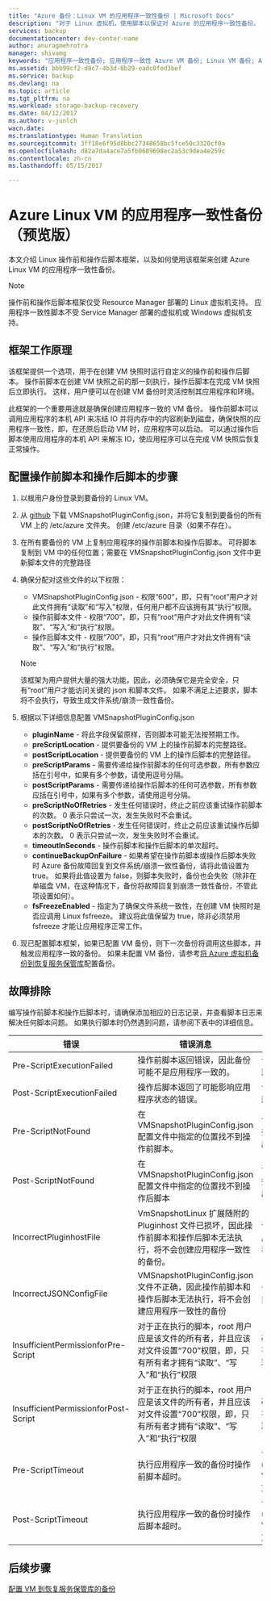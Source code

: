 ```yaml
---
title: "Azure 备份：Linux VM 的应用程序一致性备份 | Microsoft Docs"
description: "对于 Linux 虚拟机，使用脚本以保证对 Azure 的应用程序一致性备份。 脚本仅适用于 Resource Manager 部署中的 Linux VM；脚本不适用于 Windows VM 或服务管理器部署。 本文将指导完成包括故障排除在内的脚本配置步骤。"
services: backup
documentationcenter: dev-center-name
author: anuragmehrotra
manager: shivamg
keywords: "应用程序一致性备份; 应用程序一致性 Azure VM 备份; Linux VM 备份; Azure 备份"
ms.assetid: bbb99cf2-d8c7-4b3d-8b29-eadc0fed3bef
ms.service: backup
ms.devlang: na
ms.topic: article
ms.tgt_pltfrm: na
ms.workload: storage-backup-recovery
ms.date: 04/12/2017
ms.author: v-junlch
wacn.date: 
ms.translationtype: Human Translation
ms.sourcegitcommit: 3ff18e6f95d8bbc27348658bc5fce50c3320cf0a
ms.openlocfilehash: d82a7da4ace7a5fb0689698ec2a53c9dea4e259c
ms.contentlocale: zh-cn
ms.lasthandoff: 05/15/2017

---
```

# <a name="application-consistent-backup-of-azure-linux-vms-preview"></a>Azure Linux VM 的应用程序一致性备份（预览版）

本文介绍 Linux 操作前和操作后脚本框架，以及如何使用该框架来创建 Azure Linux VM 的应用程序一致性备份。

> [!Note]
> 操作前和操作后脚本框架仅受 Resource Manager 部署的 Linux 虚拟机支持。 应用程序一致性脚本不受 Service Manager 部署的虚拟机或 Windows 虚拟机支持。
>

## <a name="how-the-framework-works"></a>框架工作原理

该框架提供一个选项，用于在创建 VM 快照时运行自定义的操作前和操作后脚本。 操作前脚本在创建 VM 快照之前的那一刻执行，操作后脚本在完成 VM 快照后立即执行。 这样，用户便可以在创建 VM 备份时灵活控制其应用程序和环境。

此框架的一个重要用途就是确保创建应用程序一致的 VM 备份。 操作前脚本可以调用应用程序的本机 API 来冻结 IO 并将内存中的内容刷新到磁盘，确保快照的应用程序一致性，即，在还原后启动 VM 时，应用程序可以启动。 可以通过操作后脚本使用应用程序的本机 API 来解冻 IO，使应用程序可以在完成 VM 快照后恢复正常操作。

## <a name="steps-to-configure-pre-script-and-post-script"></a>配置操作前脚本和操作后脚本的步骤

1. 以根用户身份登录到要备份的 Linux VM。

2. 从 [github](https://github.com/MicrosoftAzureBackup/VMSnapshotPluginConfig) 下载 VMSnapshotPluginConfig.json，并将它复制到要备份的所有 VM 上的 /etc/azure 文件夹。 创建 /etc/azure 目录（如果不存在）。

3. 在所有要备份的 VM 上复制应用程序的操作前脚本和操作后脚本。 可将脚本复制到 VM 中的任何位置；需要在 VMSnapshotPluginConfig.json 文件中更新脚本文件的完整路径

4. 确保分配对这些文件的以下权限：

   - VMSnapshotPluginConfig.json - 权限“600”，即，只有“root”用户才对此文件拥有“读取”和“写入”权限，任何用户都不应该拥有其“执行”权限。
   - 操作前脚本文件 - 权限“700”，即，只有“root”用户才对此文件拥有“读取”、“写入”和“执行”权限。
   - 操作后脚本文件 - 权限“700”，即，只有“root”用户才对此文件拥有“读取”、“写入”和“执行”权限。

    > [!Note]
    > 该框架为用户提供大量的强大功能，因此，必须确保它是完全安全，只有“root”用户才能访问关键的 json 和脚本文件。
    > 如果不满足上述要求，脚本将不会执行，导致生成文件系统/崩溃一致性备份。
    >

5. 根据以下详细信息配置 VMSnapshotPluginConfig.json
    - **pluginName** - 将此字段保留原样，否则脚本可能无法按预期工作。
    - **preScriptLocation** - 提供要备份的 VM 上的操作前脚本的完整路径。
    - **postScriptLocation** - 提供要备份的 VM 上的操作后脚本的完整路径。
    - **preScriptParams** - 需要传递给操作前脚本的任何可选参数，所有参数应括在引号中，如果有多个参数，请使用逗号分隔。
    - **postScriptParams** - 需要传递给操作后脚本的任何可选参数，所有参数应括在引号中，如果有多个参数，请使用逗号分隔。
    - **preScriptNoOfRetries** - 发生任何错误时，终止之前应该重试操作前脚本的次数。 0 表示只尝试一次，发生失败时不会重试。
    - **postScriptNoOfRetries** - 发生任何错误时，终止之前应该重试操作后脚本的次数。 0 表示只尝试一次，发生失败时不会重试。
    - **timeoutInSeconds** - 操作前脚本和操作后脚本的单次超时。
    - **continueBackupOnFailure** - 如果希望在操作前脚本或操作后脚本失败时 Azure 备份故障回复到文件系统/崩溃一致性备份，请将此值设置为 true。 如果将此值设置为 false，则脚本失败时，备份也会失败（除非在单磁盘 VM，在这种情况下，备份将故障回复到崩溃一致性备份，不管此项设置如何）。
    - **fsFreezeEnabled** - 指定为了确保文件系统一致性，在创建 VM 快照时是否应调用 Linux fsfreeze。 建议将此值保留为 true，除非必须禁用 fsfreeze 才能让应用程序正常工作。

6. 现已配置脚本框架，如果已配置 VM 备份，则下一次备份将调用这些脚本，并触发应用程序一致的备份。 如果未配置 VM 备份，请参考[将 Azure 虚拟机备份到恢复服务保管库](backup-azure-vms-first-look.md)配置备份。

## <a name="troubleshooting"></a>故障排除

编写操作前脚本和操作后脚本时，请确保添加相应的日志记录，并查看脚本日志来解决任何脚本问题。 如果执行脚本时仍然遇到问题，请参阅下表中的详细信息。

| 错误 | 错误消息 | 建议的操作 |
| ------------------------ | -------------- | ------------------ |
| Pre-ScriptExecutionFailed |操作前脚本返回错误，因此备份可能不是应用程序一致的。    | 请查看脚本的失败日志来解决问题。|  
|    Post-ScriptExecutionFailed |    操作后脚本返回了可能影响应用程序状态的错误。 |    请查看脚本的失败日志来解决问题，并检查应用程序状态。 |
| Pre-ScriptNotFound |    在 VMSnapshotPluginConfig.json 配置文件中指定的位置找不到操作前脚本。 |    请确保操作前脚本在配置文件中指定的路径处存在，以确保创建应用程序一致的备份。|
| Post-ScriptNotFound |    在 VMSnapshotPluginConfig.json 配置文件中指定的位置找不到操作后脚本 |    请确保操作后脚本在配置文件中指定的路径处存在，以确保创建应用程序一致的备份。|
| IncorrectPluginhostFile |    VmSnapshotLinux 扩展随附的 Pluginhost 文件已损坏，因此操作前脚本和操作后脚本无法执行，将不会创建应用程序一致性的备份。    | 请卸载 VmSnapshotLinux 扩展，下一次备份时会自动重新安装它，这样就可以解决问题。 |
| IncorrectJSONConfigFile | VMSnapshotPluginConfig.json 文件不正确，因此操作前脚本和操作后脚本无法执行，将不会创建应用程序一致性的备份 | 请从 [github](https://github.com/MicrosoftAzureBackup/VMSnapshotPluginConfig) 下载副本并重新配置该文件 |
| InsufficientPermissionforPre-Script | 对于正在执行的脚本，root 用户应是该文件的所有者，并且应该对文件设置“700”权限，即，只有所有者才拥有“读取”、“写入”和“执行”权限 | 确保“root”用户是脚本文件的“所有者”，只有所有者才拥有“读取”、“写入”和“执行”权限。 |
| InsufficientPermissionforPost-Script | 对于正在执行的脚本，root 用户应是该文件的所有者，并且应该对文件设置“700”权限，即，只有所有者才拥有“读取”、“写入”和“执行”权限 | 确保“root”用户是脚本文件的“所有者”，只有所有者才拥有“读取”、“写入”和“执行”权限。 |
| Pre-ScriptTimeout | 执行应用程序一致的备份时操作前脚本超时。 | 请检查脚本，并在 /etc/azure 中的 VMSnapshotPluginConfig.json 文件中增大超时。 |
| Post-ScriptTimeout | 执行应用程序一致的备份时操作后脚本超时。 | 请检查脚本，并在 /etc/azure 中的 VMSnapshotPluginConfig.json 文件中增大超时。 |

## <a name="next-steps"></a>后续步骤
[配置 VM 到恢复服务保管库的备份](backup-azure-vms.md)


